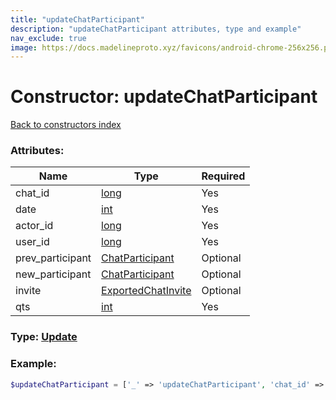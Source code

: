 ```yaml
---
title: "updateChatParticipant"
description: "updateChatParticipant attributes, type and example"
nav_exclude: true
image: https://docs.madelineproto.xyz/favicons/android-chrome-256x256.png
---
```

# Constructor: updateChatParticipant  
[Back to constructors index](/API_docs/constructors/index.md)



### Attributes:

| Name     |    Type       | Required |
|----------|---------------|----------|
|chat\_id|[long](/API_docs/types/long.md) | Yes|
|date|[int](/API_docs/types/int.md) | Yes|
|actor\_id|[long](/API_docs/types/long.md) | Yes|
|user\_id|[long](/API_docs/types/long.md) | Yes|
|prev\_participant|[ChatParticipant](/API_docs/types/ChatParticipant.md) | Optional|
|new\_participant|[ChatParticipant](/API_docs/types/ChatParticipant.md) | Optional|
|invite|[ExportedChatInvite](/API_docs/types/ExportedChatInvite.md) | Optional|
|qts|[int](/API_docs/types/int.md) | Yes|



### Type: [Update](/API_docs/types/Update.md)


### Example:

```php
$updateChatParticipant = ['_' => 'updateChatParticipant', 'chat_id' => long, 'date' => int, 'actor_id' => long, 'user_id' => long, 'prev_participant' => ChatParticipant, 'new_participant' => ChatParticipant, 'invite' => ExportedChatInvite, 'qts' => int];
```  

